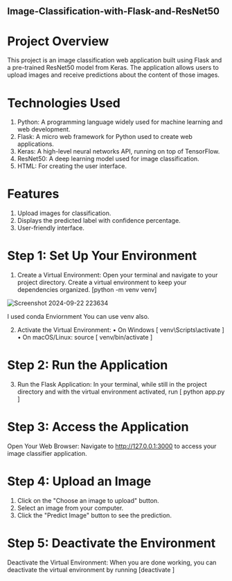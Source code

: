 ## Image-Classification-with-Flask-and-ResNet50

# Project Overview
This project is an image classification web application built using Flask and a pre-trained ResNet50 model from Keras. The application allows users to upload images and receive predictions about the content of those images.

# Technologies Used
1. Python: A programming language widely used for machine learning and web development.
2. Flask: A micro web framework for Python used to create web applications.
3. Keras: A high-level neural networks API, running on top of TensorFlow.
4. ResNet50: A deep learning model used for image classification.
5. HTML: For creating the user interface.

# Features
1. Upload images for classification.
2. Displays the predicted label with confidence percentage.
3. User-friendly interface.

# Step 1: Set Up Your Environment
1. Create a Virtual Environment: Open your terminal and navigate to your project directory. Create a virtual environment to keep your dependencies organized.
[python -m venv venv]

![Screenshot 2024-09-22 223634](https://github.com/user-attachments/assets/b1283e10-ef8e-4f4c-bc5b-9f5ed1a9d1ee)

I used conda Enviornment You can use venv also.

2. Activate the Virtual Environment:
• On Windows  [ venv\Scripts\activate ]
• On macOS/Linux: source  [ venv/bin/activate ]

# Step 2: Run the Application
3. Run the Flask Application: In your terminal, while still in the project directory and with the virtual environment activated, run
  [ python app.py ]

# Step 3: Access the Application
Open Your Web Browser: Navigate to http://127.0.0.1:3000 to access your image classifier application.

# Step 4: Upload an Image
1. Click on the "Choose an image to upload" button.
2. Select an image from your computer.
3. Click the "Predict Image" button to see the prediction.

# Step 5: Deactivate the Environment
Deactivate the Virtual Environment: When you are done working, you can deactivate the virtual environment by running [deactivate
]
